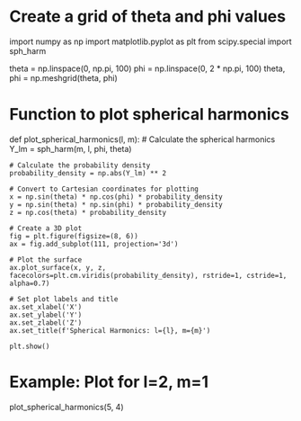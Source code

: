# Create a grid of theta and phi values
import numpy as np
import matplotlib.pyplot as plt
from scipy.special import sph_harm


theta = np.linspace(0, np.pi, 100)
phi = np.linspace(0, 2 * np.pi, 100)
theta, phi = np.meshgrid(theta, phi)

# Function to plot spherical harmonics
def plot_spherical_harmonics(l, m):
    # Calculate the spherical harmonics
    Y_lm = sph_harm(m, l, phi, theta)
    
    # Calculate the probability density
    probability_density = np.abs(Y_lm) ** 2
    
    # Convert to Cartesian coordinates for plotting
    x = np.sin(theta) * np.cos(phi) * probability_density
    y = np.sin(theta) * np.sin(phi) * probability_density
    z = np.cos(theta) * probability_density
    
    # Create a 3D plot
    fig = plt.figure(figsize=(8, 6))
    ax = fig.add_subplot(111, projection='3d')
    
    # Plot the surface
    ax.plot_surface(x, y, z, facecolors=plt.cm.viridis(probability_density), rstride=1, cstride=1, alpha=0.7)
    
    # Set plot labels and title
    ax.set_xlabel('X')
    ax.set_ylabel('Y')
    ax.set_zlabel('Z')
    ax.set_title(f'Spherical Harmonics: l={l}, m={m}')
    
    plt.show()

# Example: Plot for l=2, m=1
plot_spherical_harmonics(5, 4)
